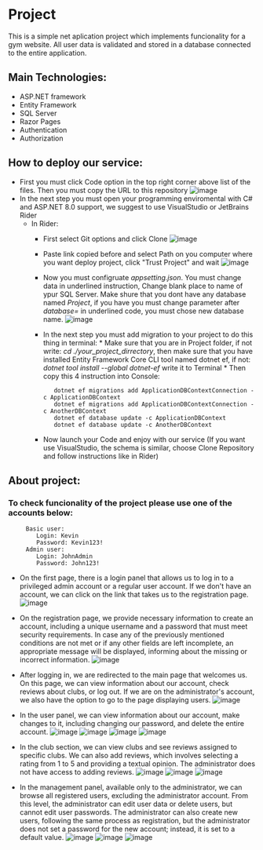 # Project
This is a simple net aplication project which implements funcionality for a gym website. All user data is validated and stored in a database connected to the entire application.
## Main Technologies:
*  ASP.NET framework
*  Entity Framework
*  SQL Server
*  Razor Pages
*  Authentication
*  Authorization

## How to deploy our service:
*  First you must click Code option in the top right corner above list of the files. Then you must copy the URL to this repository
![image](https://github.com/maciejsachajdak/ASP.NET-Project/assets/119767371/63004507-0a57-44b1-8161-7127b360a9f8)
*  In the next step you must open your programming enviromental with C# and ASP.NET 8.0 support, we suggest to use VisualStudio or JetBrains Rider
    * In Rider:
        * First select Git options and click Clone
      ![image](https://github.com/maciejsachajdak/ASP.NET-Project/assets/119767371/beb187d8-82ea-417c-9246-f982920ffcd2)
        * Paste link copied before and select Path on you computer where you want deploy project, click "Trust Project" and wait
      ![image](https://github.com/maciejsachajdak/ASP.NET-Project/assets/119767371/21fd00a7-b582-421d-8612-a7abb56f358a)
        * Now you must configruate _appsetting.json_. You must change data in underlined instruction, Change blank place to name of ypur SQL Server. Make shure that you dont have any database named _Project_, if you have you must change parameter after _database=_ in underlined code, you must chose new database name.
      ![image](https://github.com/maciejsachajdak/ASP.NET-Project/assets/119767371/30b781ce-1d76-4ddb-a961-14e92d41bce0)
         * In the next step you must add migration to your project to do this thing in terminal:
               * Make sure that you are in Project folder, if not write: _cd ./your_project_dirrectory_, then make sure that you have installed Entity Framework Core CLI tool                    named dotnet ef, if not: _dotnet tool install --global dotnet-ef_ write it to Terminal
               * Then copy this 4 instruction into Console:

                  dotnet ef migrations add ApplicationDBContextConnection -c ApplicationDBContext 
                  dotnet ef migrations add ApplicationDBContextConnection -c AnotherDBContext
                  dotnet ef database update -c ApplicationDBContext
                  dotnet ef database update -c AnotherDBContext
         * Now launch your Code and enjoy with our service (If you want use VisualStudio, the schema is similar, choose Clone Repository and follow instructions like in Rider)

## About project:
### To check funcionality of the project please use one of the accounts below:
         Basic user:
            Login: Kevin
            Password: Kevin123!
         Admin user:
            Login: JohnAdmin
            Password: John123!
* On the first page, there is a login panel that allows us to log in to a privileged admin account or a regular user account. If we don't have an account, we can click on the link that takes us to the registration page. 
![image](https://github.com/maciejsachajdak/ASP.NET-Project/assets/120064585/cf5fec1e-b757-48e1-b65a-f762ce062f80)

* On the registration page, we provide necessary information to create an account, including a unique username and a password that must meet security requirements. In case any of the previously mentioned conditions are not met or if any other fields are left incomplete, an appropriate message will be displayed, informing about the missing or incorrect information.
![image](https://github.com/maciejsachajdak/ASP.NET-Project/assets/120064585/e0aeabfd-905c-41e6-8eeb-fa198a3b5604)

* After logging in, we are redirected to the main page that welcomes us. On this page, we can view information about our account, check reviews about clubs, or log out. If we are on the administrator's account, we also have the option to go to the page displaying users.
![image](https://github.com/maciejsachajdak/ASP.NET-Project/assets/120064585/87d484b6-c997-4395-b70d-5835b2eb2303)

* In the user panel, we can view information about our account, make changes to it, including changing our password, and delete the entire account.
![image](https://github.com/maciejsachajdak/ASP.NET-Project/assets/120064585/2611a9a7-e5f2-4762-9d53-9d348cc42023)
![image](https://github.com/maciejsachajdak/ASP.NET-Project/assets/120064585/eb75cdcf-c2ed-47e3-88a1-c6c11681e3b3)
![image](https://github.com/maciejsachajdak/ASP.NET-Project/assets/120064585/c428f14b-4ab5-406a-8800-b24350cb9816)
![image](https://github.com/maciejsachajdak/ASP.NET-Project/assets/120064585/63354cfd-dc0b-49c6-9451-10a74c913d80)

* In the club section, we can view clubs and see reviews assigned to specific clubs. We can also add reviews, which involves selecting a rating from 1 to 5 and providing a textual opinion. The administrator does not have access to adding reviews.
![image](https://github.com/maciejsachajdak/ASP.NET-Project/assets/120064585/428845bb-3fd2-4a71-966c-fcffadbc24e1)
![image](https://github.com/maciejsachajdak/ASP.NET-Project/assets/120064585/9b8dc4c6-9e18-4712-8654-17e96977afee)
![image](https://github.com/maciejsachajdak/ASP.NET-Project/assets/120064585/38c932b8-f18c-4045-b0d8-9efd4da2bcc0)

* In the management panel, available only to the administrator, we can browse all registered users, excluding the administrator account. From this level, the administrator can edit user data or delete users, but cannot edit user passwords. The administrator can also create new users, following the same process as registration, but the administrator does not set a password for the new account; instead, it is set to a default value.
![image](https://github.com/maciejsachajdak/ASP.NET-Project/assets/120064585/e944555b-d126-4b81-814b-9296f7fe74e3)
![image](https://github.com/maciejsachajdak/ASP.NET-Project/assets/120064585/67f6675e-0f44-4909-8e40-6382f229c268)
![image](https://github.com/maciejsachajdak/ASP.NET-Project/assets/120064585/3a72b474-f6a1-4803-b077-e4b30d5bda25)
